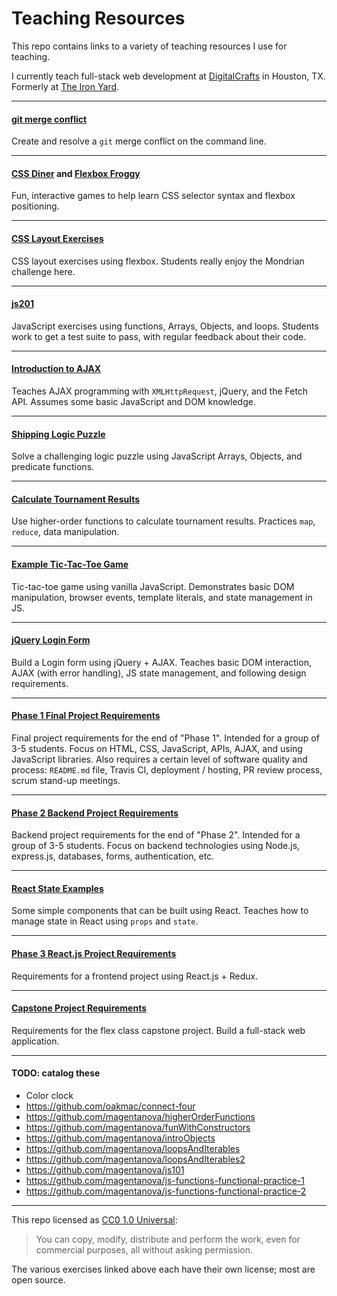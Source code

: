 # Teaching Resources

This repo contains links to a variety of teaching resources I use for teaching.

I currently teach full-stack web development at [DigitalCrafts] in Houston, TX.
Formerly at [The Iron Yard].

[DigitalCrafts]:https://www.digitalcrafts.com/
[The Iron Yard]:https://www.edsurge.com/news/2017-07-20-another-major-coding-bootcamp-iron-yard-announces-closure

--------------------------------------------------------------------------------

#### [git merge conflict](https://github.com/oakmac/merge-conflict-practice)

Create and resolve a `git` merge conflict on the command line.

--------------------------------------------------------------------------------

#### [CSS Diner](https://flukeout.github.io/) and [Flexbox Froggy](https://flexboxfroggy.com/)

Fun, interactive games to help learn CSS selector syntax and flexbox positioning.

--------------------------------------------------------------------------------

#### [CSS Layout Exercises](https://github.com/oakmac/flexbox-layout-exercises)

CSS layout exercises using flexbox. Students really enjoy the Mondrian challenge
here.

--------------------------------------------------------------------------------

#### [js201](https://github.com/oakmac/js201)

JavaScript exercises using functions, Arrays, Objects, and loops. Students work
to get a test suite to pass, with regular feedback about their code.

--------------------------------------------------------------------------------

#### [Introduction to AJAX](https://github.com/oakmac/intro-to-ajax)

Teaches AJAX programming with `XMLHttpRequest`, jQuery, and the Fetch API.
Assumes some basic JavaScript and DOM knowledge.

--------------------------------------------------------------------------------

#### [Shipping Logic Puzzle](https://github.com/oakmac/shipping-packages-puzzle)

Solve a challenging logic puzzle using JavaScript Arrays, Objects, and predicate
functions.

--------------------------------------------------------------------------------

#### [Calculate Tournament Results](https://github.com/oakmac/calculate-tournament-results)

Use higher-order functions to calculate tournament results. Practices `map`,
`reduce`, data manipulation.

--------------------------------------------------------------------------------

#### [Example Tic-Tac-Toe Game](https://github.com/oakmac/example-tic-tac-toe)

Tic-tac-toe game using vanilla JavaScript. Demonstrates basic DOM manipulation,
browser events, template literals, and state management in JS.

--------------------------------------------------------------------------------

#### [jQuery Login Form](https://github.com/oakmac/jquery-login-form)

Build a Login form using jQuery + AJAX. Teaches basic DOM interaction, AJAX
(with error handling), JS state management, and following design requirements.

--------------------------------------------------------------------------------

#### [Phase 1 Final Project Requirements](https://github.com/oakmac/phase1-final-project-requirements)

Final project requirements for the end of "Phase 1". Intended for a group of 3-5
students. Focus on HTML, CSS, JavaScript, APIs, AJAX, and using JavaScript libraries.
Also requires a certain level of software quality and process: `README.md` file,
Travis CI, deployment / hosting, PR review process, scrum stand-up meetings.

--------------------------------------------------------------------------------

#### [Phase 2 Backend Project Requirements](https://github.com/oakmac/phase2-backend-project-requirements)

Backend project requirements for the end of "Phase 2". Intended for a group of
3-5 students. Focus on backend technologies using Node.js, express.js,
databases, forms, authentication, etc.

--------------------------------------------------------------------------------

#### [React State Examples](https://github.com/oakmac/react-state-examples)

Some simple components that can be built using React. Teaches how to manage
state in React using `props` and `state`.

--------------------------------------------------------------------------------

#### [Phase 3 React.js Project Requirements](https://github.com/oakmac/phase3-react-project-requirements)

Requirements for a frontend project using React.js + Redux.

--------------------------------------------------------------------------------

#### [Capstone Project Requirements](https://github.com/oakmac/flex-class-capstone-project-requirements)

Requirements for the flex class capstone project. Build a full-stack web application.

--------------------------------------------------------------------------------

#### TODO: catalog these

- Color clock
- https://github.com/oakmac/connect-four
- https://github.com/magentanova/higherOrderFunctions
- https://github.com/magentanova/funWithConstructors
- https://github.com/magentanova/introObjects
- https://github.com/magentanova/loopsAndIterables
- https://github.com/magentanova/loopsAndIterables2
- https://github.com/magentanova/js101
- https://github.com/magentanova/js-functions-functional-practice-1
- https://github.com/magentanova/js-functions-functional-practice-2

--------------------------------------------------------------------------------

This repo licensed as [CC0 1.0 Universal](https://creativecommons.org/publicdomain/zero/1.0/):

> You can copy, modify, distribute and perform the work, even for commercial purposes, all without asking permission.

The various exercises linked above each have their own license; most are open source.
